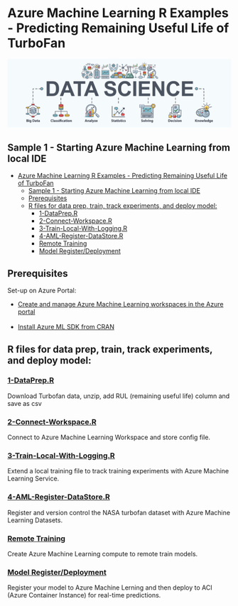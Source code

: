 # Azure Machine Learning R Examples - Predicting Remaining Useful Life of TurboFan

![](/media/ac3d10d90b9df74255594d931691e127.png)

## Sample 1 - Starting Azure Machine Learning from local IDE 

- [Azure Machine Learning R Examples - Predicting Remaining Useful Life of TurboFan](#azure-machine-learning-r-examples---predicting-remaining-useful-life-of-turbofan)
  - [Sample 1 - Starting Azure Machine Learning from local IDE](#sample-1---starting-azure-machine-learning-from-local-ide)
  - [Prerequisites](#prerequisites)
  - [R files for data prep, train, track experiments, and deploy model:](#r-files-for-data-prep-train-track-experiments-and-deploy-model)
    - [1-DataPrep.R](#1-dataprepr)
    - [2-Connect-Workspace.R](#2-connect-workspacer)
    - [3-Train-Local-With-Logging.R](#3-train-local-with-loggingr)
    - [4-AML-Register-DataStore.R](#4-aml-register-datastorer)
    - [Remote Training](#remote-training)
    - [Model Register/Deployment](#model-registerdeployment)

## Prerequisites
Set-up on Azure Portal:
<br/>
 - [Create and manage Azure Machine Learning workspaces in the Azure portal](https://docs.microsoft.com/en-us/azure/machine-learning/service/how-to-manage-workspace)
<br/><br/>
- [Install Azure ML SDK from CRAN](https://github.com/Azure/azureml-sdk-for-r#installation)


## R files for data prep, train, track experiments, and deploy model:

### [1-DataPrep.R](/Example1/Scripts/1-DataPrep.R)
Download Turbofan data, unzip, add RUL (remaining useful life) column and save as csv

### [2-Connect-Workspace.R](/Example1/Scripts/2-Connect-Workspace.R)
Connect to Azure Machine Learning Workspace and store config file.

### [3-Train-Local-With-Logging.R](/Example1/Scripts/3-Train-Local-With-Logging.R)
Extend a local training file to track training experiments with Azure Machine Learning Service.

### [4-AML-Register-DataStore.R](/Example1/Scripts/4-AML-Register-DataStore.R)
Register and version control the NASA turbofan dataset with Azure Machine Learning Datasets.

### [Remote Training](/Example1/Scripts/train-remote/)
Create Azure Machine Learning compute to remote train models.

### [Model Register/Deployment](/Example1/Scripts/deploy-to-aci/)
Register your model to Azure Machine Lerning and then deploy to ACI (Azure Container Instance) for real-time predictions.

